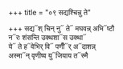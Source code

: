 +++
title = "०९ सद्यश्चिन्नु ते"

+++
सद्य᳓श् चिन् नु᳓ ते᳓ मघवन्न् अभि᳓ष्टौ  
न᳓रः शंसन्ति उक्थशा᳓स उक्था᳓  
ये᳓ ते ह᳓वेभिर् वि᳓ पणीँ᳓र् अ᳓दाशन्न्  
अस्मा᳓न् वृणीष्व यु᳓जियाय त᳓स्मै